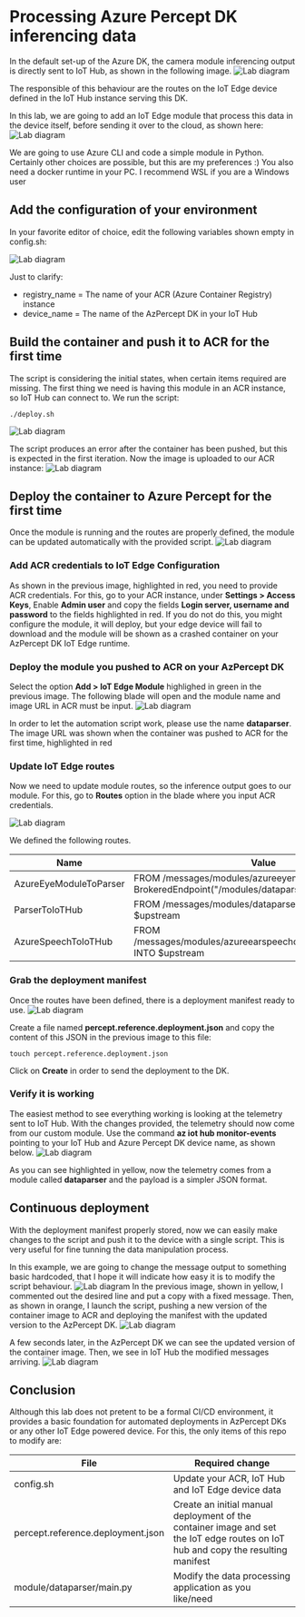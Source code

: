 
# Processing Azure Percept DK inferencing data
In the default set-up of the Azure DK, the camera module inferencing output is directly sent to IoT Hub, as shown in the following image.
![Lab diagram](images/lab_1.jpg "Header Image")

The responsible of this behaviour are the routes on the IoT Edge device defined in the IoT Hub instance serving this DK.

In this lab, we are going to add an IoT Edge module that process this data in the device itself, before sending it over to the cloud, as shown here:
![Lab diagram](images/lab_3.jpg "Header Image")

We are going to use Azure CLI and code a simple module in Python. Certainly other choices are possible, but this are my preferences :)
You also need a docker runtime in your PC. I recommend WSL if you are a Windows user

## Add the configuration of your environment
In your favorite editor of choice, edit the following variables shown empty in config.sh:

![Lab diagram](images/lab_4.jpg "Header Image")

Just to clarify:
- registry_name = The name of your ACR (Azure Container Registry) instance
- device_name = The name of the AzPercept DK in your IoT Hub

## Build the container and push it to ACR for the first time
The script is considering the initial states, when certain items required are missing. The first thing we need is having this module in an ACR instance, so IoT Hub can connect to.
We run the script:
```
./deploy.sh
```
![Lab diagram](images/lab_5.jpg "Header Image")

The script produces an error after the container has been pushed, but this is expected in the first iteration. Now the image is uploaded to our ACR instance:
![Lab diagram](images/lab_6.jpg "Header Image")

## Deploy the container to Azure Percept for the first time
Once the module is running and the routes are properly defined, the module can be updated automatically with the provided script.
![Lab diagram](images/lab_7.jpg "Header Image")

### Add ACR credentials to IoT Edge Configuration
As shown in the previous image, highlighted in red, you need to provide ACR credentials. For this, go to your ACR instance, under **Settings > Access Keys**, Enable **Admin user** and copy the fields **Login server, username and password** to the fields highlighted in red. If you do not do this, you might configure the module, it will deploy, but your edge device will fail to download and the module will be shown as a crashed container on your AzPercept DK IoT Edge runtime.

### Deploy the module you pushed to ACR on your AzPercept DK
Select the option **Add > IoT Edge Module** highlighed in green in the previous image. The following blade will open and the module name and image URL in ACR must be input.
![Lab diagram](images/lab_8.jpg "Header Image")

In order to let the automation script work, please use the name **dataparser**. The image URL was shown when the container was pushed to ACR for the first time, highlighted in red

### Update IoT Edge routes
Now we need to update module routes, so the inference output goes to our module. For this, go to **Routes** option in the blade where you input ACR credentials.

![Lab diagram](images/lab_9.jpg "Header Image")

We defined the following routes.

| Name  | Value |
| ------------- | ------------- |
| AzureEyeModuleToParser  | FROM /messages/modules/azureeyemodule/outputs/* INTO BrokeredEndpoint("/modules/dataparser/inputs/input2")  |
| ParserToIoTHub  | FROM /messages/modules/dataparser/outputs/* INTO $upstream  |
| AzureSpeechToIoTHub  | FROM /messages/modules/azureearspeechclientmodule/outputs/* INTO $upstream  |

### Grab the deployment manifest
Once the routes have been defined, there is a deployment manifest ready to use. 
![Lab diagram](images/lab_10.jpg "Header Image")

Create a file named **percept.reference.deployment.json** and copy the content of this JSON in the previous image to this file:
```
touch percept.reference.deployment.json
```
Click on **Create** in order to send the deployment to the DK. 

### Verify it is working

The easiest method to see everything working is looking at the telemetry sent to IoT Hub. With the changes provided, the telemetry should now come from our custom module. Use the command **az iot hub monitor-events** pointing to your IoT Hub and Azure Percept DK device name, as shown below.
![Lab diagram](images/lab_11.jpg "Header Image")

As you can see highlighted in yellow, now the telemetry comes from a module called **dataparser** and the payload is a simpler JSON format.

## Continuous deployment
With the deployment manifest properly stored, now we can easily make changes to the script and push it to the device with a single script. This is very useful for fine tunning the data manipulation process. 

In this example, we are going to change the message output to something basic hardcoded, that I hope it will indicate how easy it is to modify the script behaviour.
![Lab diagram](images/lab_14.jpg "Header Image")
In the previous image, shown in yellow, I commented out the desired line and put a copy with a fixed message.
Then, as shown in orange, I launch the script, pushing a new version of the container image to ACR and deploying the manifest with the updated version to the AzPercept DK.
![Lab diagram](images/lab_12.jpg "Header Image")

A few seconds later, in the AzPercept DK we can see the updated version of the container image.
Then, we see in IoT Hub the modified messages arriving.
![Lab diagram](images/lab_13.jpg "Header Image")

## Conclusion
Although this lab does not pretent to be a formal CI/CD environment, it provides a basic foundation for automated deployments in AzPercept DKs or any other IoT Edge powered device. For this, the only items of this repo to modify are:

| File  | Required change |
| ------------- | ------------- |
| config.sh  | Update your ACR, IoT Hub and IoT Edge device data  |
| percept.reference.deployment.json  | Create an initial manual deployment of the container image and set the IoT edge routes on IoT hub and copy the resulting manifest  |
| module/dataparser/main.py  | Modify the data processing application as you like/need  |
